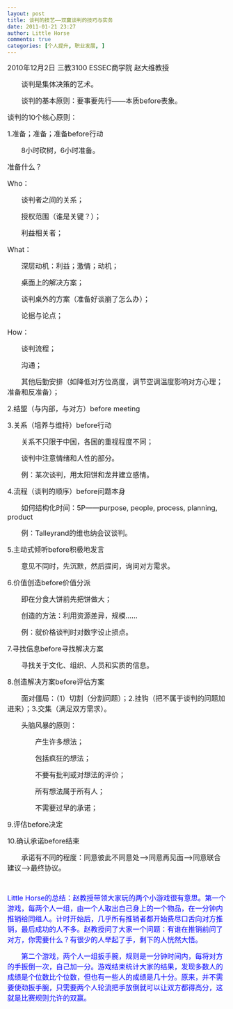 ```yaml
---
layout: post
title: 谈判的技艺——双赢谈判的技巧与实务
date: 2011-01-21 23:27
author: Little Horse
comments: true
categories: [个人提升, 职业发展, ]
---
```

<p><font size="3">2010年12月2日 三教3100 ESSEC商学院 赵大维教授</font></p>
<p><font size="3">　　谈判是集体决策的艺术。</font></p>
<p><font size="3">　　谈判的基本原则：要事要先行&mdash;&mdash;本质before表象。</font></p>
<p><font size="3">谈判的10个核心原则：</font></p>
<p><font size="3">1.准备；准备；准备before行动</font></p>
<p><font size="3">　　8小时砍树，6小时准备。</font></p>
<p><font size="3">准备什么？</font></p>
<p><font size="3">Who：</font></p>
<p><font size="3">　　谈判者之间的关系；</font></p>
<p><font size="3">　　授权范围（谁是关键？）；</font></p>
<p><font size="3">　　利益相关者；</font></p>
<p><font size="3">What：</font></p>
<p><font size="3">　　深层动机：利益；激情；动机；</font></p>
<p><font size="3">　　桌面上的解决方案；</font></p>
<p><font size="3">　　谈判桌外的方案（准备好谈崩了怎么办）；</font></p>
<p><font size="3">　　论据与论点；</font></p>
<p><font size="3">How：</font></p>
<p><font size="3">　　谈判流程；</font></p>
<p><font size="3">　　沟通；</font></p>
<p><font size="3">　　其他后勤安排（如降低对方位高度，调节空调温度影响对方心理；准备和反准备）；</font></p>
<p><font size="3">2.结盟（与内部，与对方）before meeting</font></p>
<p><font size="3">3.关系（培养与维持）before行动</font></p>
<p><font size="3">　　关系不只限于中国，各国的重视程度不同；</font></p>
<p><font size="3">　　谈判中注意情绪和人性的部分。</font></p>
<p><font size="3">　　例：某次谈判，用太阳饼和龙井建立感情。</font></p>
<p><font size="3">4.流程（谈判的顺序）before问题本身</font></p>
<p><font size="3">　　如何结构化时间：5P&mdash;&mdash;purpose, people, process, planning, product</font></p>
<p><font size="3">　　例：Talleyrand的维也纳会议谈判。</font></p>
<p><font size="3">5.主动式倾听before积极地发言</font></p>
<p><font size="3">　　意见不同时，先沉默，然后提问，询问对方需求。</font></p>
<p><font size="3">6.价值创造before价值分派</font></p>
<p><font size="3">　　即在分食大饼前先把饼做大；</font></p>
<p><font size="3">　　创造的方法：利用资源差异，规模&hellip;&hellip;</font></p>
<p><font size="3">　　例：就价格谈判时对数字设止损点。</font></p>
<p><font size="3">7.寻找信息before寻找解决方案</font></p>
<p><font size="3">　　寻找关于文化、组织、人员和实质的信息。</font></p>
<p><font size="3">8.创造解决方案before评估方案</font></p>
<p><font size="3">　　面对僵局：（1）切割（分割问题）；2.挂钩（把不属于谈判的问题加进来）；3.交集（满足双方需求）。</font></p>
<p><font size="3">　　头脑风暴的原则：</font></p>
<p><font size="3">　　　　产生许多想法；</font></p>
<p><font size="3">　　　　包括疯狂的想法；</font></p>
<p><font size="3">　　　　不要有批判或对想法的评价；</font></p>
<p><font size="3">　　　　所有想法属于所有人；</font></p>
<p><font size="3">　　　　不需要过早的承诺；</font></p>
<p><font size="3">9.评估before决定</font></p>
<p><font size="3">10.确认承诺before结束</font></p>
<p><font size="3">　　承诺有不同的程度：同意彼此不同意处&mdash;&mdash;&gt;同意再见面&mdash;&mdash;&gt;同意联合建议&mdash;&mdash;&gt;最终协议。</font></p>
<p>&nbsp;</p>
<p><span style="color: rgb(0, 0, 255);"><font size="3">Little Horse的总结：赵教授带领大家玩的两个小游戏很有意思。第一个游戏，每两个人一组，由一个人取出自己身上的一个物品，在一分钟内推销给同组人。计时开始后，几乎所有推销者都开始费尽口舌向对方推销，最后成功的人不多。赵教授问了大家一个问题：有谁在推销前问了对方，你需要什么？有很少的人举起了手，剩下的人恍然大悟。</font></span></p>
<p><span style="color: rgb(0, 0, 255);"><font size="3">　　第二个游戏，两个人一组扳手腕，规则是一分钟时间内，每将对方的手扳倒一次，自己加一分。游戏结束统计大家的结果，发现多数人的成绩是个位数比个位数，但也有一些人的成绩是几十分。原来，并不需要使劲扳手腕，只需要两个人轮流把手放倒就可以让双方都得高分，这就是比赛规则允许的双赢。</font></span></p>


